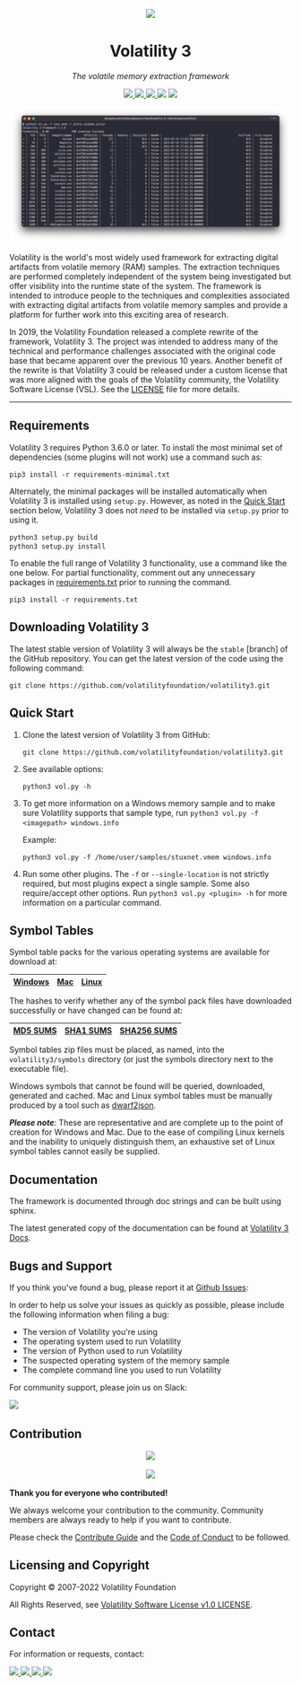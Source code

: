 <p align='center'><img src="doc/source/_static/favicon.ico" height="128"></p>
<h1 align="center">Volatility 3</a></h1>
<p align="center">
  <em>The volatile memory extraction framework</em>
</p>
<p align="center">
    <a href="https://github.com/volatilityfoundation/volatility3/actions/workflows/build-pypi.yml">
        <img src=https://github.com/volatilityfoundation/volatility3/actions/workflows/build-pypi.yml/badge.svg>
    </a>
    <a href="https://volatility3.readthedocs.io/en/latest/">
        <img src="https://img.shields.io/readthedocs/volatility3/latest">
    </a>
    <a href="https://github.com/volatilityfoundation/volatility3/releases">
        <img src=https://img.shields.io/github/v/release/volatilityfoundation/volatility3>
    </a>
    <img src=https://img.shields.io/github/downloads/volatilityfoundation/volatility3/total>
    <a href="https://twitter.com/volatility">
        <img src=https://img.shields.io/twitter/follow/volatility?style=social>
    </a>
    </p>
<p align="center">
<img src="doc/source/_static/screenshot.png">
</p>

Volatility is the world's most widely used framework for extracting digital
artifacts from volatile memory (RAM) samples. The extraction techniques are
performed completely independent of the system being investigated but offer
visibility into the runtime state of the system. The framework is intended
to introduce people to the techniques and complexities associated with
extracting digital artifacts from volatile memory samples and provide a
platform for further work into this exciting area of research.

In 2019, the Volatility Foundation released a complete rewrite of the
framework, Volatility 3. The project was intended to address many of the
technical and performance challenges associated with the original
code base that became apparent over the previous 10 years. Another benefit
of the rewrite is that Volatility 3 could be released under a custom
license that was more aligned with the goals of the Volatility community,
the Volatility Software License (VSL). See the 
[LICENSE](https://www.volatilityfoundation.org/license/vsl-v1.0) file for 
more details.
* * *
## Requirements

Volatility 3 requires Python 3.6.0 or later. To install the most minimal set of dependencies (some plugins will not work) use a command such as:

```shell
pip3 install -r requirements-minimal.txt
```

Alternately, the minimal packages will be installed automatically when Volatility 3 is installed using `setup.py`. However, as noted in the [Quick Start](#quick-start) section below, Volatility 3 does not *need* to be installed via `setup.py` prior to using it.

```shell
python3 setup.py build 
python3 setup.py install
```

To enable the full range of Volatility 3 functionality, use a command like the one below. For partial functionality, comment out any unnecessary packages in [requirements.txt](requirements.txt) prior to running the command.

```shell
pip3 install -r requirements.txt
```

## Downloading Volatility 3

The latest stable version of Volatility 3 will always be the `stable` [branch] of the GitHub repository. You can get the latest version of the code using the following command:

```shell
git clone https://github.com/volatilityfoundation/volatility3.git
```

## Quick Start

1. Clone the latest version of Volatility 3 from GitHub:

    ```shell
    git clone https://github.com/volatilityfoundation/volatility3.git
    ```

2. See available options:

    ```shell
    python3 vol.py -h
    ```

3. To get more information on a Windows memory sample and to make sure
Volatility supports that sample type, run
`python3 vol.py -f <imagepath> windows.info`

   Example:

    ```shell
    python3 vol.py -f /home/user/samples/stuxnet.vmem windows.info
    ```

4. Run some other plugins. The `-f` or `--single-location` is not strictly
required, but most plugins expect a single sample. Some also
require/accept other options.  Run `python3 vol.py <plugin> -h`
for more information on a particular command.

## Symbol Tables

Symbol table packs for the various operating systems are available for download at:

|[Windows](https://downloads.volatilityfoundation.org/volatility3/symbols/windows.zip)|[Mac](https://downloads.volatilityfoundation.org/volatility3/symbols/mac.zip)|[Linux](https://downloads.volatilityfoundation.org/volatility3/symbols/linux.zip)|
|:---:|:---:|:---:|


The hashes to verify whether any of the symbol pack files have downloaded successfully or have changed can be found at:

|[MD5 SUMS](https://downloads.volatilityfoundation.org/volatility3/symbols/MD5SUMS)|[SHA1 SUMS](https://downloads.volatilityfoundation.org/volatility3/symbols/SHA1SUMS)|[SHA256 SUMS](https://downloads.volatilityfoundation.org/volatility3/symbols/SHA256SUMS)|
|:---:|:---:|:---:|

Symbol tables zip files must be placed, as named, into the `volatility3/symbols` directory (or just the symbols directory next to the executable file).

Windows symbols that cannot be found will be queried, downloaded, generated and cached.  Mac and Linux symbol tables must be manually produced by a tool such as [dwarf2json](https://github.com/volatilityfoundation/dwarf2json).

***Please note***: These are representative and are complete up to the point of creation for Windows and Mac.  Due to the ease of compiling Linux kernels and the inability to uniquely distinguish them, an exhaustive set of Linux symbol tables cannot easily be supplied.

## Documentation

The framework is documented through doc strings and can be built using sphinx.

The latest generated copy of the documentation can be found at [Volatility 3 Docs](https://volatility3.readthedocs.io/en/latest).

## Bugs and Support

If you think you've found a bug, please report it at [Github Issues](https://github.com/volatilityfoundation/volatility3/issues):

In order to help us solve your issues as quickly as possible,
please include the following information when filing a bug:

- The version of Volatility you're using
- The operating system used to run Volatility
- The version of Python used to run Volatility
- The suspected operating system of the memory sample
- The complete command line you used to run Volatility

For community support, please join us on Slack:

<a href="https://www.volatilityfoundation.org/slack" target="_blank">
    <img src="https://img.shields.io/badge/Join Volatility Community-4A154B?style=for-the-badge&logo=slack&logoColor=white">
</a>

## Contribution

<p align="center">
<a href="https://github.com/volatilityfoundation/volatility3/graphs/contributors">
  <img src="https://contrib.rocks/image?repo=volatilityfoundation/volatility3" width="600"/>
</a>
</p>
<p align="center">
<a href="https://github.com/volatilityfoundation/volatility3/graphs/contributors">
    <img src="https://img.shields.io/github/contributors/volatilityfoundation/volatility3">
</a>
</p>

**Thank you for everyone who contributed!**

We always welcome your contribution to the community. Community members are always ready to help if you want to contribute.

Please check the [Contribute Guide](https://opensource.guide/how-to-contribute/) and the [Code of Conduct](./.github/CODE_OF_CONDUCT.md) to be followed.

## Licensing and Copyright

Copyright © 2007-2022 Volatility Foundation

All Rights Reserved, see [Volatility Software License v1.0 LICENSE](https://www.volatilityfoundation.org/license/vsl-v1.0).


## Contact

For information or requests, contact:

<p align="left">
    <a href="https://www.volatilityfoundation.org">
        <img src="https://img.shields.io/badge/Volatility Foundation-4285F4?style=for-the-badge&logo=Google Chrome&logoColor=white">
    </a>
    <a href="https://volatility-labs.blogspot.com">
        <img src="https://img.shields.io/badge/Volatility LABS-FF5722?style=for-the-badge&logo=Blogger&logoColor=white">
    </a>
    <a href="mailto:volatility@volatilityfoundation.org">
        <img src="https://img.shields.io/badge/Volatility Foundation-EA4335?style=for-the-badge&logo=Gmail&logoColor=white">
    </a>
    <a href="https://twitter.com/volatility">
        <img src="https://img.shields.io/badge/Volatility-1DA1F2?style=for-the-badge&logo=Twitter&logoColor=white">
    </a>
</p>